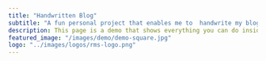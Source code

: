 ```yaml
---
title: "Handwritten Blog"
subtitle: "A fun personal project that enables me to  handwrite my blog "
description: This page is a demo that shows everything you can do inside portfolio and blog posts.
featured_image: "/images/demo/demo-square.jpg"
logo: "../images/logos/rms-logo.png"
---
```

